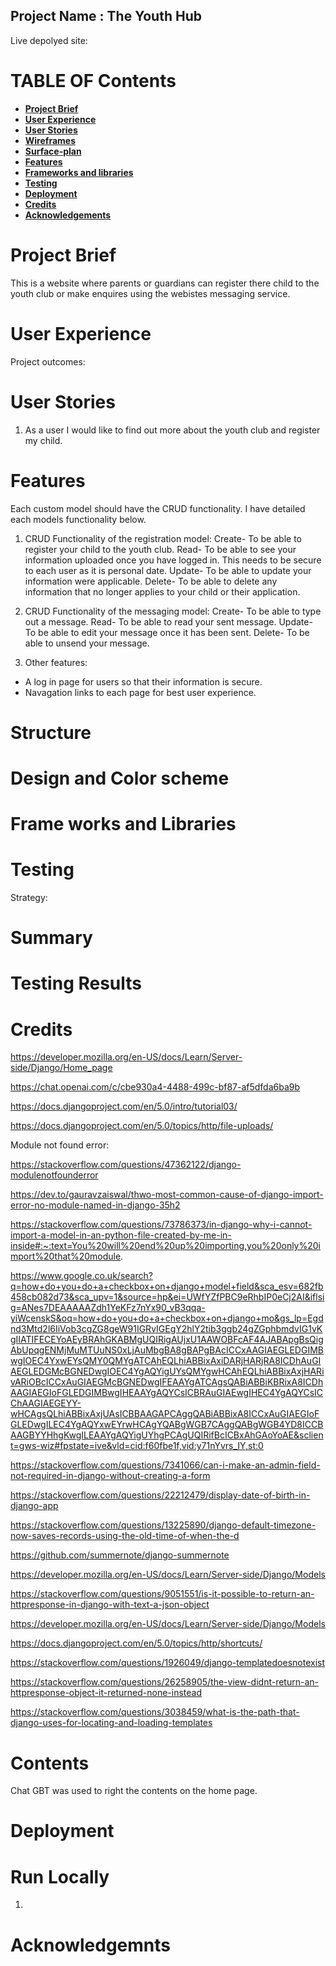 ## Project Name : The Youth Hub

Live depolyed site: 

# **TABLE OF Contents**

* [**Project Brief**](#Project-Brief)
* [**User Experience** ](#User-experience)
* [**User Stories**](#User-Stories)
* [**Wireframes** ](#Wireframes)
* [**Surface-plan**](#Surface-plan)
* [**Features** ](#Features)
* [**Frameworks and libraries**](#Framewores-and-Liberies)
* [ **Testing**](#Testing)
* [ **Deployment**](#Deployment)
* [**Credits** ](#Credits)
* [**Acknowledgements** ](#Acknowledgements)

# Project Brief
This is a website where parents or guardians can register there child to the youth club or make enquires using the webistes messaging service.

# User Experience
Project outcomes:

# User Stories
1. As a user I would like to find out more about the youth club and register my child. 



# Features
Each custom model should have the CRUD functionality. I have detailed each models functionality below.
1. CRUD Functionality of the registration model:
Create- To be able to register your child to the youth club. 
Read- To be able to see your information uploaded once you have logged in. This needs to be secure to each user as it is personal date.
Update- To be able to update your information were applicable.
Delete- To be able to delete any information that no longer applies to your child or their application.

2. CRUD Functionality of the messaging model:
Create- To be able to type out a message.
Read- To be able to read your sent message.
Update- To be able to edit your message once it has been sent. 
Delete- To be able to unsend your message.

3. Other features:
- A log in page for users so that their information is secure.
- Navagation links to each page for best user experience.

# Structure

# Design and Color scheme

# Frame works and Libraries

# Testing
Strategy:

# Summary


# Testing Results


# Credits

https://developer.mozilla.org/en-US/docs/Learn/Server-side/Django/Home_page

https://chat.openai.com/c/cbe930a4-4488-499c-bf87-af5dfda6ba9b

https://docs.djangoproject.com/en/5.0/intro/tutorial03/

https://docs.djangoproject.com/en/5.0/topics/http/file-uploads/

Module not found error:

https://stackoverflow.com/questions/47362122/django-modulenotfounderror

https://dev.to/gauravzaiswal/thwo-most-common-cause-of-django-import-error-no-module-named-in-django-35h2

https://stackoverflow.com/questions/73786373/in-django-why-i-cannot-import-a-model-in-an-python-file-created-by-me-in-inside#:~:text=You%20will%20end%20up%20importing,you%20only%20import%20that%20module. 

https://www.google.co.uk/search?q=how+do+you+do+a+checkbox+on+django+model+field&sca_esv=682fb458cb082d73&sca_upv=1&source=hp&ei=UWfYZfPBC9eRhbIP0eCj2AI&iflsig=ANes7DEAAAAAZdh1YeKFz7nYx90_vB3qqa-yiWcenskS&oq=how+do+you+do+a+checkbox+on+django+mo&gs_lp=Egdnd3Mtd2l6IiVob3cgZG8geW91IGRvIGEgY2hlY2tib3ggb24gZGphbmdvIG1vKgIIATIFECEYoAEyBRAhGKABMgUQIRigAUjxU1AAWOBFcAF4AJABApgBsQigAbUpqgENMjMuMTUuNS0xLjAuMbgBA8gBAPgBAcICCxAAGIAEGLEDGIMBwgIOEC4YxwEYsQMY0QMYgATCAhEQLhiABBixAxiDARjHARjRA8ICDhAuGIAEGLEDGMcBGNEDwgIOEC4YgAQYigUYsQMYgwHCAhEQLhiABBixAxjHARivARiOBcICCxAuGIAEGMcBGNEDwgIFEAAYgATCAgsQABiABBiKBRixA8ICDhAAGIAEGIoFGLEDGIMBwgIHEAAYgAQYCsICBRAuGIAEwgIHEC4YgAQYCsICChAAGIAEGEYY-wHCAgsQLhiABBixAxjUAsICBBAAGAPCAggQABiABBixA8ICCxAuGIAEGIoFGLEDwgILEC4YgAQYxwEYrwHCAgYQABgWGB7CAggQABgWGB4YD8ICCBAAGBYYHhgKwgILEAAYgAQYigUYhgPCAgUQIRifBcICBxAhGAoYoAE&sclient=gws-wiz#fpstate=ive&vld=cid:f60fbe1f,vid:y71nYvrs_IY,st:0

https://stackoverflow.com/questions/7341066/can-i-make-an-admin-field-not-required-in-django-without-creating-a-form

https://stackoverflow.com/questions/22212479/display-date-of-birth-in-django-app

https://stackoverflow.com/questions/13225890/django-default-timezone-now-saves-records-using-the-old-time-of-when-the-d 

https://github.com/summernote/django-summernote

https://developer.mozilla.org/en-US/docs/Learn/Server-side/Django/Models 

https://stackoverflow.com/questions/9051551/is-it-possible-to-return-an-httpresponse-in-django-with-text-a-json-object 

https://developer.mozilla.org/en-US/docs/Learn/Server-side/Django/Models 

https://docs.djangoproject.com/en/5.0/topics/http/shortcuts/ 

https://stackoverflow.com/questions/1926049/django-templatedoesnotexist 

https://stackoverflow.com/questions/26258905/the-view-didnt-return-an-httpresponse-object-it-returned-none-instead 

https://stackoverflow.com/questions/3038459/what-is-the-path-that-django-uses-for-locating-and-loading-templates

# Contents
Chat GBT was used to right the contents on the home page. 


# Deployment

# Run Locally
1.

# Acknowledgemnts

